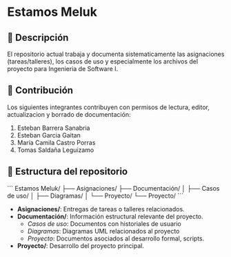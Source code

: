 # Estamos Meluk

## 📌 Descripción
El repositorio actual trabaja y documenta sistematicamente las asignaciones (tareas/talleres), los casos de uso y especialmente los archivos del proyecto para Ingenieria de Software I.

## 🤝 Contribución
Los siguientes integrantes contribuyen con permisos de lectura, editor, actualizacion y borrado de documentación:
1. Esteban Barrera Sanabria
2. Esteban Garcia Gaitan 
3. María Camila Castro Porras
4. Tomas Saldaña Leguizamo

## 📂 Estructura del repositorio

\`\`\`
Estamos Meluk/
├── Asignaciones/
├── Documentación/
│   ├── Casos de uso/
│   ├── Diagramas/
│   └── Proyecto/
└── Proyecto/
\`\`\`

- **Asignaciones/**: Entregas de tareas o talleres relacionados.  
- **Documentación/**: Información estructural relevante del proyecto.  
  - *Casos de uso*: Documentos con historiales de usuario  
  - *Diagramas*: Diagramas UML relacionados al proyecto 
  - *Proyecto*: Documentos asociados al desarrollo formal, scripts.  
- **Proyecto/**: Desarrollo del proyecto principal.  
